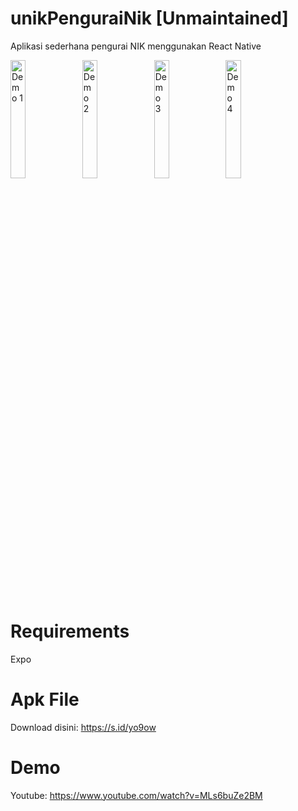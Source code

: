 # unikPenguraiNik [Unmaintained]
Aplikasi sederhana pengurai NIK menggunakan React Native

<p float="left">
<img src="https://github.com/snowfluke/unikPenguraiNik/blob/main/phone1-uNik.png" width="22%" alt="Demo 1">
<img src="https://github.com/snowfluke/unikPenguraiNik/blob/main/phone2-uNik.png" width="22%" alt="Demo 2">
<img src="https://github.com/snowfluke/unikPenguraiNik/blob/main/phone3-uNik.png" width="22%" alt="Demo 3">
<img src="https://github.com/snowfluke/unikPenguraiNik/blob/main/phone4-uNik.png" width="22%" alt="Demo 4">
</p>

# Requirements
Expo

# Apk File
Download disini: https://s.id/yo9ow

# Demo
Youtube: https://www.youtube.com/watch?v=MLs6buZe2BM
